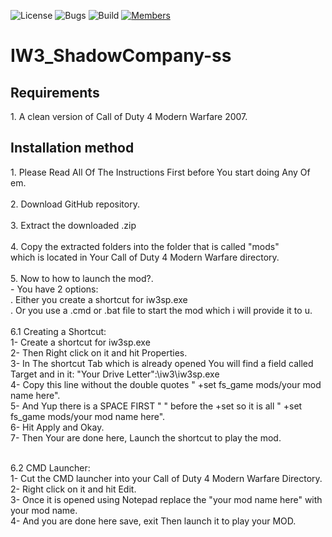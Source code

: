 ![License](https://img.shields.io/badge/license-BSD--3-orange) ![Bugs](https://img.shields.io/badge/bugs-0%20open-brightgreen) ![Build](https://img.shields.io/badge/Build-passing-brightgreen?logo=github) [![Members](https://img.shields.io/discord/750034898680807434?label=members&logo=discord&color=7289da)](https://discord.gg/CHZea8zvBG)


# IW3_ShadowCompany-ss

<h2>Requirements</h2>
1. A clean version of Call of Duty 4 Modern Warfare 2007.

<h2>Installation method</h2>
1. Please Read All Of The Instructions First before You start doing Any Of em.<br><br>
2. Download GitHub repository.<br><br>
3. Extract the downloaded .zip<br><br>
4. Copy the extracted folders into the folder that is called "mods"<br>which is located in Your Call of Duty 4 Modern Warfare directory.<br><br>
5. Now to how to launch the mod?.<br>
      - You have 2 options:<br>
      . Either you create a shortcut for iw3sp.exe<br>
      . Or you use a .cmd or .bat file to start the mod which i will provide it to u.<br><br>
6.1 Creating a Shortcut:<br>
1- Create a shortcut for iw3sp.exe<br>
2- Then Right click on it and hit Properties.<br>
3- In The shortcut Tab which is already opened You will find a field called Target and in it: "Your Drive Letter":\iw3\iw3sp.exe<br>
4- Copy this line without the double quotes " +set fs_game mods/your mod name here".<br>
5- And Yup there is a SPACE FIRST " " before the +set so it is all " +set fs_game mods/your mod name here".<br>
6- Hit Apply and Okay.<br>
7- Then Your are done here, Launch the shortcut to play the mod.<br><br>

6.2 CMD Launcher:<br>
1- Cut the CMD launcher into your Call of Duty 4 Modern Warfare Directory.<br>
2- Right click on it and hit Edit.<br>
3- Once it is opened using Notepad replace the "your mod name here" with your mod name.<br>
4- And you are done here save, exit Then launch it to play your MOD.<br>
